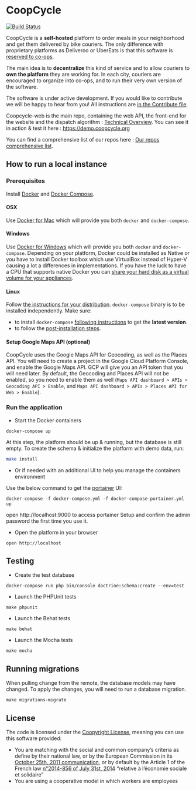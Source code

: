 CoopCycle
=========

[![Build Status](https://travis-ci.org/coopcycle/coopcycle-web.svg?branch=master)](https://travis-ci.org/coopcycle/coopcycle-web)

CoopCycle is a **self-hosted** platform to order meals in your neighborhood and get them delivered by bike couriers. The only difference with proprietary platforms as Deliveroo or UberEats is that this software is [reserved to co-ops](#license).

The main idea is to **decentralize** this kind of service and to allow couriers to **own the platform** they are working for.
In each city, couriers are encouraged to organize into co-ops, and to run their very own version of the software.

The software is under active development. If you would like to contribute we will be happy to hear from you! All instructions are [in the Contribute file](CONTRIBUTING.md).

Coopcycle-web is the main repo, containing the web API, the front-end for the website and the dispatch algorithm : [Technical Overview](https://github.com/coopcycle/coopcycle-web/wiki/Technical-Overview). You can see it in action & test it here : https://demo.coopcycle.org

You can find a comprehensive list of our repos here : [Our repos comprehensive list](https://github.com/coopcycle/coopcycle-web/wiki/Our-repos-comprehensive-list).

How to run a local instance
--------------

### Prerequisites

Install [Docker](https://www.docker.com/) and [Docker Compose](https://docs.docker.com/compose/install).

#### OSX

Use [Docker for Mac](https://www.docker.com/docker-mac) which will provide you both `docker` and `docker-compose`.

#### Windows

Use [Docker for Windows](https://www.docker.com/docker-windows) which will provide you both `docker` and `docker-compose`.
Depending on your platform, Docker could be installed as Native or you have to install Docker toolbox which use VirtualBox instead of Hyper-V causing a lot a differences in implementations.
If you have the luck to have a CPU that supports native Docker you can [share your hard disk as a virtual volume for your appliances](https://blogs.msdn.microsoft.com/stevelasker/2016/06/14/configuring-docker-for-windows-volumes/).

#### Linux

Follow [the instructions for your distribution](https://docs.docker.com/install/). `docker-compose` binary is to be installed independently.
Make sure:
- to install `docker-compose` [following instructions](https://docs.docker.com/compose/install/) to get the **latest version**.
- to follow the [post-installation steps](https://docs.docker.com/install/linux/linux-postinstall/).

#### Setup Google Maps API (optional)

CoopCycle uses the Google Maps API for Geocoding, as well as the Places API.
You will need to create a project in the Google Cloud Platform Console, and
enable the Google Maps API. GCP will give you an API token that you will need
later.  By default, the Geocoding and Places API will not be enabled, so you
need to enable them as well (`Maps API dashboard > APIs > Geocoding API >
Enable`, and `Maps API dashboard > APIs > Places API for Web > Enable`).

### Run the application

* Start the Docker containers
```
docker-compose up
```

At this step, the platform should be up & running, but the database is still empty.
To create the schema & initialize the platform with demo data, run:
```sh
make install
```

* Or if needed with an additional UI to help you manage the containers environment

Use the below command to get the [portainer](https://portainer.io/) UI:
```
docker-compose -f docker-compose.yml -f docker-compose-portainer.yml up
```
open http://localhost:9000 to access portainer
Setup and confirm the admin password the first time you use it.

* Open the platform in your browser
```
open http://localhost
```

Testing
-------

* Create the test database

```
docker-compose run php bin/console doctrine:schema:create --env=test
```

* Launch the PHPUnit tests

```
make phpunit
```

* Launch the Behat tests

```
make behat
```

* Launch the Mocha tests

```
make mocha
```

Running migrations
-------

When pulling change from the remote, the database models may have changed. To apply the changes, you will need to run a database migration.

```
make migrations-migrate
```

License
-------

The code is licensed under the [Coopyright License](https://wiki.coopcycle.org/en:license), meaning you can use this software provided:

- You are matching with the social and common company’s criteria as define by their national law, or by the European Commission in its [October 25th, 2011 communication](http://www.europarl.europa.eu/meetdocs/2009_2014/documents/com/com_com(2011)0681_/com_com(2011)0681_en.pdf), or by default by the Article 1 of the French law [n°2014-856 of July 31st, 2014](https://www.legifrance.gouv.fr/affichTexte.do?cidTexte=JORFTEXT000029313296&categorieLien=id) “relative à l’économie sociale et solidaire”
- You are using a cooperative model in which workers are employees
